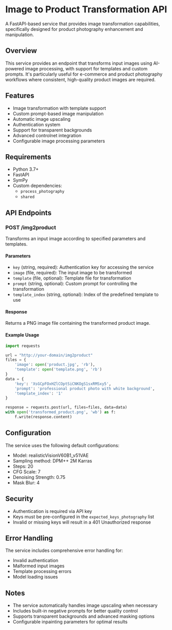# Image to Product Transformation API

A FastAPI-based service that provides image transformation capabilities, specifically designed for product photography enhancement and manipulation.

## Overview

This service provides an endpoint that transforms input images using AI-powered image processing, with support for templates and custom prompts. It's particularly useful for e-commerce and product photography workflows where consistent, high-quality product images are required.

## Features

- Image transformation with template support
- Custom prompt-based image manipulation
- Automatic image upscaling
- Authentication system
- Support for transparent backgrounds
- Advanced controlnet integration
- Configurable image processing parameters

## Requirements

- Python 3.7+
- FastAPI
- SymPy
- Custom dependencies:
  - `process_photography`
  - `shared`

## API Endpoints

### POST /img2product

Transforms an input image according to specified parameters and templates.

#### Parameters

- `key` (string, required): Authentication key for accessing the service
- `image` (file, required): The input image to be transformed
- `template` (file, optional): Template file for transformation
- `prompt` (string, optional): Custom prompt for controlling the transformation
- `template_index` (string, optional): Index of the predefined template to use

#### Response

Returns a PNG image file containing the transformed product image.

#### Example Usage

```python
import requests

url = "http://your-domain/img2product"
files = {
    'image': open('product.jpg', 'rb'),
    'template': open('template.png', 'rb')
}
data = {
    'key': 'XsGCpFOxHZlCOptSiCNKOgS1sxRMSxy5',
    'prompt': 'professional product photo with white background',
    'template_index': '1'
}

response = requests.post(url, files=files, data=data)
with open('transformed_product.png', 'wb') as f:
    f.write(response.content)
```

## Configuration

The service uses the following default configurations:

- Model: realisticVisionV60B1_v51VAE
- Sampling method: DPM++ 2M Karras
- Steps: 20
- CFG Scale: 7
- Denoising Strength: 0.75
- Mask Blur: 4

## Security

- Authentication is required via API key
- Keys must be pre-configured in the `expected_keys_photography` list
- Invalid or missing keys will result in a 401 Unauthorized response

## Error Handling

The service includes comprehensive error handling for:
- Invalid authentication
- Malformed input images
- Template processing errors
- Model loading issues

## Notes

- The service automatically handles image upscaling when necessary
- Includes built-in negative prompts for better quality control
- Supports transparent backgrounds and advanced masking options
- Configurable inpainting parameters for optimal results


